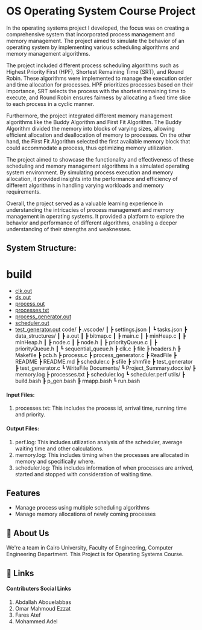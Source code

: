 
# OS Operating System Course Project


In the operating systems project I developed, the focus was on creating a comprehensive system that incorporated process management and memory management. The project aimed to simulate the behavior of an operating system by implementing various scheduling algorithms and memory management algorithms.

The project included different process scheduling algorithms such as Highest Priority First (HPF), Shortest Remaining Time (SRT), and Round Robin. These algorithms were implemented to manage the execution order and time allocation for processes. HPF prioritizes processes based on their importance, SRT selects the process with the shortest remaining time to execute, and Round Robin ensures fairness by allocating a fixed time slice to each process in a cyclic manner.

Furthermore, the project integrated different memory management algorithms like the Buddy Algorithm and First Fit Algorithm. The Buddy Algorithm divided the memory into blocks of varying sizes, allowing efficient allocation and deallocation of memory to processes. On the other hand, the First Fit Algorithm selected the first available memory block that could accommodate a process, thus optimizing memory utilization.

The project aimed to showcase the functionality and effectiveness of these scheduling and memory management algorithms in a simulated operating system environment. By simulating process execution and memory allocation, it provided insights into the performance and efficiency of different algorithms in handling varying workloads and memory requirements.

Overall, the project served as a valuable learning experience in understanding the intricacies of process management and memory management in operating systems. It provided a platform to explore the behavior and performance of different algorithms, enabling a deeper understanding of their strengths and weaknesses.

## System Structure:
# build

* [clk.out](.\build\clk.out)
* [ds.out](.\build\ds.out)
* [process.out](.\build\process.out)
* [processes.txt](.\build\processes.txt)
* [process_generator.out](.\build\process_generator.out)
* [scheduler.out](.\build\scheduler.out)
* [test_generator.out](.\build\test_generator.out)
code/
┣ .vscode/
┃ ┣ settings.json
┃ ┗ tasks.json
┣ data_structures/
┃ ┣ a.out
┃ ┣ bitmap.c
┃ ┣ main.c
┃ ┣ minHeap.c
┃ ┣ minHeap.h
┃ ┣ node.c
┃ ┣ node.h
┃ ┣ priorityQueue.c
┃ ┣ priorityQueue.h
┃ ┗ sequential_queue.h
┣ clk.c
┣ file
┣ headers.h
┣ Makefile
┣ pcb.h
┣ process.c
┣ process_generator.c
┣ ReadFile
┣ README
┣ README.md
┣ scheduler.c
┣ sfile
┣ shmfile
┣ test_generator
┣ test_generator.c
┗ WriteFile
Documents/
┗ Project_Summary.docx
io/
┣ memory.log
┣ processes.txt
┣ scheduler.log
┗ scheduler.perf
utils/
┣ build.bash
┣ p_gen.bash
┣ rmapp.bash
┗ run.bash

#### Input Files:
1. processes.txt:
   This includes the process id, arrival time, running time and priority.

#### Output Files:
1. perf.log:
   This includes utilization analysis of the scheduler, average waiting time and other calculations.
2. memory.log:
   This includes timing when the processes are allocated in memory and specifically where.
3. scheduler.log:
   This includes information of when processes are arrived, started and stopped with consideration of waiting time.
   

## Features

- Manage process using multiple scheduling algorithms
- Manage memory allocations of newly coming processes

## 🚀 About Us
We're a team in Cairo University, Faculty of Engineering, Computer Engineering Department. This Project is for Operating Systems Course.

## 🔗 Links
#### Contributers Social Links
1. Abdallah Abouelabbas
2. Omar Mahmoud Ezzat
3. Fares Atef
4. Mohammed Adel

